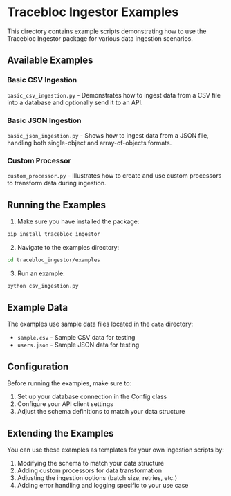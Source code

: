 # Tracebloc Ingestor Examples

This directory contains example scripts demonstrating how to use the Tracebloc Ingestor package
for various data ingestion scenarios.

## Available Examples

### Basic CSV Ingestion
`basic_csv_ingestion.py` - Demonstrates how to ingest data from a CSV file into a database
and optionally send it to an API.

### Basic JSON Ingestion
`basic_json_ingestion.py` - Shows how to ingest data from a JSON file, handling both
single-object and array-of-objects formats.

### Custom Processor
`custom_processor.py` - Illustrates how to create and use custom processors to transform
data during ingestion.

## Running the Examples

1. Make sure you have installed the package:
```bash
pip install tracebloc_ingestor
```

2. Navigate to the examples directory:
```bash
cd tracebloc_ingestor/examples
```

3. Run an example:
```bash
python csv_ingestion.py
```

## Example Data

The examples use sample data files located in the `data` directory:
- `sample.csv` - Sample CSV data for testing
- `users.json` - Sample JSON data for testing

## Configuration

Before running the examples, make sure to:
1. Set up your database connection in the Config class
2. Configure your API client settings
3. Adjust the schema definitions to match your data structure

## Extending the Examples

You can use these examples as templates for your own ingestion scripts by:
1. Modifying the schema to match your data structure
2. Adding custom processors for data transformation
3. Adjusting the ingestion options (batch size, retries, etc.)
4. Adding error handling and logging specific to your use case 